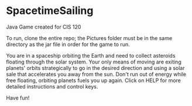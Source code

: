 SpacetimeSailing
================

Java Game created for CIS 120

To run, clone the entire repo; the Pictures folder must be in the same directory 
as the jar file in order for the game to run.

You are in a spaceship orbiting the Earth and need to collect asteroids floating
through the solar system. Your only means of moving are exiting planets' orbits
strategically to go in the desired direction and using a solar sale that
accelerates you away from the sun. Don't run out of energy while free floating,
orbiting planets fuels you up again. Click on HELP for more detailed
instructions and control keys.

Have fun!
